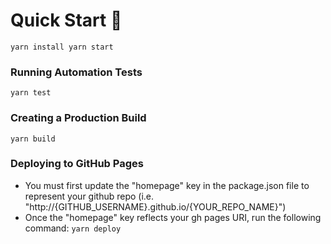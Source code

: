# Quick Start :open_file_folder:

`
yarn install
yarn start
`

### Running Automation Tests

`yarn test`

### Creating a Production Build

`yarn build`

### Deploying to GitHub Pages
- You must first update the "homepage" key in the package.json file to represent your github repo (i.e. "http://{GITHUB_USERNAME}.github.io/{YOUR_REPO_NAME}")
- Once the "homepage" key reflects your gh pages URI, run the following command:
`yarn deploy`
